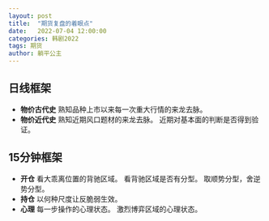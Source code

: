 ```yaml
---
layout: post
title:  "期货复盘的着眼点"
date:   2022-07-04 12:00:00
categories: 韩剧2022
tags: 期货
author: 躺平公主
---
```


## 日线框架
* **物价古代史**
熟知品种上市以来每一次重大行情的来龙去脉。
* **物价近代史**
熟知近期风口题材的来龙去脉。
近期对基本面的判断是否得到验证。

## 15分钟框架
* **开仓**
看大乖离位置的背驰区域。
看背驰区域是否有分型。 
取顺势分型，舍逆势分型。
* **持仓**
以何种尺度让反脆弱生效。
* **心理**
每一步操作的心理状态。
激烈博弈区域的心理状态。
